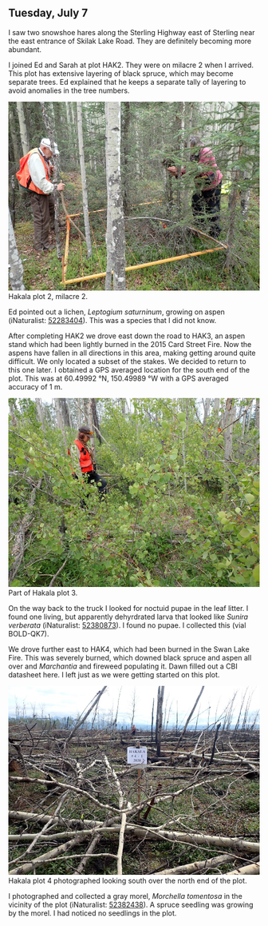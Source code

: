 
## Tuesday, July 7

<!-- 07:15-16:45 -->

I saw two snowshoe hares along the Sterling Highway east of Sterling near the east entrance of Skilak Lake Road. They are definitely becoming more abundant.

I joined Ed and Sarah at plot HAK2. They were on milacre 2 when I arrived. This plot has extensive layering of black spruce, which may become separate trees. Ed explained that he keeps a separate tally of layering to avoid anomalies in the tree numbers. 

![Hakala plot 2, milacre 2.](2020-07-07_HAK2.jpg)\
Hakala plot 2, milacre 2.

Ed pointed out a lichen, *Leptogium saturninum*, growing on aspen (iNaturalist: [52283404](https://www.inaturalist.org/observations/52283404)). This was a species that I did not know.

After completing HAK2 we drove east down the road to HAK3, an aspen stand which had been lightly burned in the 2015 Card Street Fire. Now the aspens have fallen in all directions in this area, making getting around quite difficult. We only located a subset of the stakes. We decided to return to this one later. I obtained a GPS averaged location for the south end of the plot. This was at 60.49992 °N, 150.49989 °W with a GPS averaged accuracy of 1 m.

![Part of Hakala plot 3.](2020-07-07_HAK3.jpg)\
Part of Hakala plot 3.

On the way back to the truck I looked for noctuid pupae in the leaf litter. I found one living, but apparently dehyrdrated larva that looked like *Sunira verberata* (iNaturalist: [52380873](https://www.inaturalist.org/observations/52380873)). I found no pupae. I collected this (vial BOLD-QK7).

We drove further east to HAK4, which had been burned in the Swan Lake Fire. This was severely burned, which downed black spruce and aspen all over and *Marchantia* and fireweed populating it. Dawn filled out a CBI datasheet here. I left just as we were getting started on this plot.

![Hakala plot 4 photographed looking south over the north end of the plot.](2020-07-07_HAK4-1.jpg)\
Hakala plot 4 photographed looking south over the north end of the plot.

I photographed and collected a gray morel, *Morchella tomentosa* in the vicinity of the plot (iNaturalist: [52382438](https://www.inaturalist.org/observations/52382438)). A spruce seedling was growing by the morel. I had noticed no seedlings in the plot.
